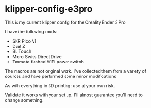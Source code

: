 # klipper-config-e3pro

This is my current klipper config for the Creality Ender 3 Pro

I have the following mods:
- SKR Pico V1
- Dual Z
- BL Touch
- Micro Swiss Direct Drive
- Tasmota flashed WiFi power switch

The macros are not original work.  I've collected them from a variety of sources and have performed some minor modifications 

As with everything in 3D printing:  use at your own risk.

Validate it works with your set up. I'll almost guarantee you'll need to change something.
